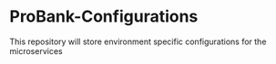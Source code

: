 # ProBank-Configurations
This repository will store environment specific configurations for the microservices
